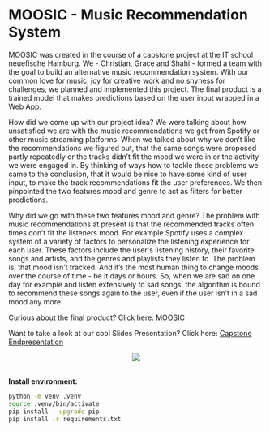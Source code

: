 # MOOSIC - Music Recommendation System

MOOSIC was created in the course of a capstone project at the IT school neuefische Hamburg. We - Christian, Grace and Shahi - formed a team with the goal to build an alternative music recommendation system. With our common love for music, joy for creative work and no shyness for challenges, we planned and implemented this project. The final product is a trained model that makes predictions based on the user input wrapped in a Web App. 
<br>

How did we come up with our project idea?
We were talking about how unsatisfied we are with the music recommendations we get from Spotify or other music streaming platforms. When we talked about why we don’t like the recommendations we figured out, that the same songs were proposed partly repeatedly or the tracks didn’t fit the mood we were in or the activity we were engaged in. By thinking of ways how to tackle these problems we came to the conclusion, that it would be nice to have some kind of user input, to make the track recommendations fit the user preferences. We then pinpointed the two features mood and genre to act as filters for better predictions.
<br>

Why did we go with these two features mood and genre?
The problem with music recommendations at present is that the recommended tracks often times don’t fit the listeners mood. For example Spotify uses a complex system of a variety of factors to personalize the listening experience for each user. These factors include the user's listening history, their favorite songs and artists, and the genres and playlists they listen to. The problem is, that mood isn’t tracked. And it’s the most human thing to change moods over the course of time - be it days or hours. So, when we are sad on one day for example and listen extensively to sad songs, the algorithm is bound to recommend these songs again to the user, even if the user isn’t in a sad mood any more. 
<br>

Curious about the final product? Click here: [MOOSIC](https://moosic.winderling.net)

Want to take a look at our cool Slides Presentation? Click here: [Capstone Endpresentation](https://docs.google.com/presentation/d/1Ka-l_OXa4FF1w02ZJ6dam3xc3z0_auSv6qDpuckh5uY/edit?usp=sharing)


<div id="header" align="center">
  <img src= 'https://media.giphy.com/media/xTk9ZwzuWiyJ8n5Vzq/giphy.gif'>
</div>


<br>




__Install environment:__

```bash
python -m venv .venv 
source .venv/bin/activate 
pip install --upgrade pip 
pip install -r requirements.txt 
```

